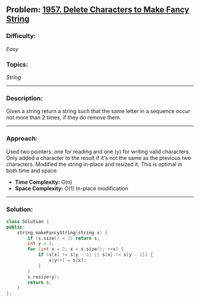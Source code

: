 ## Problem: [1957. Delete Characters to Make Fancy String](https://leetcode.com/problems/delete-characters-to-make-fancy-string/)

### Difficulty:
*Easy*

### Topics:
*String*

---

### Description:
Given a string return a string such that the same letter in a sequence occur not more than 2 times, if they do remove them.

---

### Approach:
Used two pointers: one for reading and one (y) for writing valid characters. Only added a character to the result if it's not the same as the previous two characters. Modified the string in-place and resized it. This is optimal in both time and space.
- **Time Complexity:** O(n)
- **Space Complexity:** O(1) In-place modification

---

### Solution:
```cpp
class Solution {
public:
    string makeFancyString(string s) {
        if (s.size() < 3) return s;
        int y = 2;
        for (int x = 2; x < s.size(); ++x) {
            if (s[x] != s[y - 1] || s[x] != s[y - 2]) {
                s[y++] = s[x];
            }
        }
        s.resize(y);
        return s;
    }
};
```
